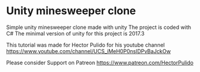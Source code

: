 # Unity minesweeper clone
Simple unity minesweeper clone made with unity
The project is coded with C#
The minimal version of unity for this project is 2017.3

This tutorial was made for Hector Pulido for his youtube channel 
https://www.youtube.com/channel/UCS_iMeH0P0nsIDPvBaJckOw

Please consider Support on Patreon 
https://www.patreon.com/HectorPulido
